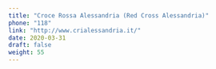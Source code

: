 ```yaml
---
title: "Croce Rossa Alessandria (Red Cross Alessandria)"
phone: "118"
link: "http://www.crialessandria.it/"
date: 2020-03-31
draft: false
weight: 55
---
```

